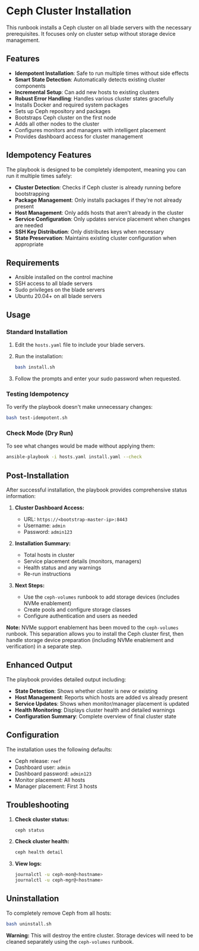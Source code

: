 # Ceph Cluster Installation

This runbook installs a Ceph cluster on all blade servers with the necessary prerequisites. It focuses only on cluster setup without storage device management.

## Features

- **Idempotent Installation**: Safe to run multiple times without side effects
- **Smart State Detection**: Automatically detects existing cluster components
- **Incremental Setup**: Can add new hosts to existing clusters
- **Robust Error Handling**: Handles various cluster states gracefully
- Installs Docker and required system packages
- Sets up Ceph repository and packages
- Bootstraps Ceph cluster on the first node
- Adds all other nodes to the cluster
- Configures monitors and managers with intelligent placement
- Provides dashboard access for cluster management

## Idempotency Features

The playbook is designed to be completely idempotent, meaning you can run it multiple times safely:

- **Cluster Detection**: Checks if Ceph cluster is already running before bootstrapping
- **Package Management**: Only installs packages if they're not already present
- **Host Management**: Only adds hosts that aren't already in the cluster
- **Service Configuration**: Only updates service placement when changes are needed
- **SSH Key Distribution**: Only distributes keys when necessary
- **State Preservation**: Maintains existing cluster configuration when appropriate

## Requirements

- Ansible installed on the control machine
- SSH access to all blade servers
- Sudo privileges on the blade servers
- Ubuntu 20.04+ on all blade servers

## Usage

### Standard Installation

1. Edit the `hosts.yaml` file to include your blade servers.

2. Run the installation:
   ```bash
   bash install.sh
   ```

3. Follow the prompts and enter your sudo password when requested.

### Testing Idempotency

To verify the playbook doesn't make unnecessary changes:
```bash
bash test-idempotent.sh
```

### Check Mode (Dry Run)

To see what changes would be made without applying them:
```bash
ansible-playbook -i hosts.yaml install.yaml --check
```

## Post-Installation

After successful installation, the playbook provides comprehensive status information:

1. **Cluster Dashboard Access:**
   - URL: `https://<bootstrap-master-ip>:8443`
   - Username: `admin`
   - Password: `admin123`

2. **Installation Summary:**
   - Total hosts in cluster
   - Service placement details (monitors, managers)
   - Health status and any warnings
   - Re-run instructions

3. **Next Steps:**
   - Use the `ceph-volumes` runbook to add storage devices (includes NVMe enablement)
   - Create pools and configure storage classes
   - Configure authentication and users as needed

**Note:** NVMe support enablement has been moved to the `ceph-volumes` runbook. This separation allows you to install the Ceph cluster first, then handle storage device preparation (including NVMe enablement and verification) in a separate step.

## Enhanced Output

The playbook provides detailed output including:
- **State Detection**: Shows whether cluster is new or existing
- **Host Management**: Reports which hosts are added vs already present
- **Service Updates**: Shows when monitor/manager placement is updated
- **Health Monitoring**: Displays cluster health and detailed warnings
- **Configuration Summary**: Complete overview of final cluster state

## Configuration

The installation uses the following defaults:
- Ceph release: `reef`
- Dashboard user: `admin`
- Dashboard password: `admin123`
- Monitor placement: All hosts
- Manager placement: First 3 hosts

## Troubleshooting

1. **Check cluster status:**
   ```bash
   ceph status
   ```

2. **Check cluster health:**
   ```bash
   ceph health detail
   ```

3. **View logs:**
   ```bash
   journalctl -u ceph-mon@<hostname>
   journalctl -u ceph-mgr@<hostname>
   ```

## Uninstallation

To completely remove Ceph from all hosts:
```bash
bash uninstall.sh
```

**Warning:** This will destroy the entire cluster. Storage devices will need to be cleaned separately using the `ceph-volumes` runbook.
